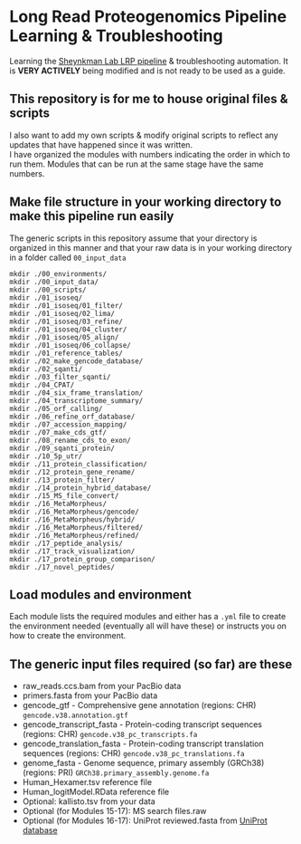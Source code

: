 # Long Read Proteogenomics Pipeline Learning & Troubleshooting
Learning the [Sheynkman Lab LRP pipeline](https://github.com/sheynkman-lab/Long-Read-Proteogenomics) &amp; troubleshooting automation. It is **VERY ACTIVELY** being modified and is not ready to be used as a guide. 

## This repository is for me to house original files & scripts
I also want to add my own scripts & modify original scripts to reflect any updates that have happened since it was written. <br />
I have organized the modules with numbers indicating the order in which to run them. Modules that can be run at the same stage have the same numbers.

## Make file structure in your working directory to make this pipeline run easily 
The generic scripts in this repository assume that your directory is organized in this manner and that your raw data is in your working directory in a folder called `00_input_data`
```
mkdir ./00_environments/
mkdir ./00_input_data/
mkdir ./00_scripts/
mkdir ./01_isoseq/
mkdir ./01_isoseq/01_filter/
mkdir ./01_isoseq/02_lima/
mkdir ./01_isoseq/03_refine/
mkdir ./01_isoseq/04_cluster/
mkdir ./01_isoseq/05_align/
mkdir ./01_isoseq/06_collapse/
mkdir ./01_reference_tables/
mkdir ./02_make_gencode_database/
mkdir ./02_sqanti/
mkdir ./03_filter_sqanti/
mkdir ./04_CPAT/
mkdir ./04_six_frame_translation/
mkdir ./04_transcriptome_summary/
mkdir ./05_orf_calling/
mkdir ./06_refine_orf_database/
mkdir ./07_accession_mapping/
mkdir ./07_make_cds_gtf/
mkdir ./08_rename_cds_to_exon/
mkdir ./09_sqanti_protein/
mkdir ./10_5p_utr/
mkdir ./11_protein_classification/
mkdir ./12_protein_gene_rename/
mkdir ./13_protein_filter/
mkdir ./14_protein_hybrid_database/
mkdir ./15_MS_file_convert/
mkdir ./16_MetaMorpheus/
mkdir ./16_MetaMorpheus/gencode/
mkdir ./16_MetaMorpheus/hybrid/
mkdir ./16_MetaMorpheus/filtered/
mkdir ./16_MetaMorpheus/refined/
mkdir ./17_peptide_analysis/
mkdir ./17_track_visualization/
mkdir ./17_protein_group_comparison/
mkdir ./17_novel_peptides/
```

## Load modules and environment
Each module lists the required modules and either has a `.yml` file to create the environment needed (eventually all will have these) or instructs you on how to create the environment.

## The generic input files required (so far) are these <br />
- raw_reads.ccs.bam from your PacBio data <br /> 
- primers.fasta from your PacBio data <br />
- gencode_gtf - Comprehensive gene annotation (regions: CHR) `gencode.v38.annotation.gtf` <br />
- gencode_transcript_fasta - Protein-coding transcript sequences (regions: CHR) `gencode.v38_pc_transcripts.fa` <br />
- gencode_translation_fasta - Protein-coding transcript translation sequences (regions: CHR) `gencode.v38_pc_translations.fa` <br />
- genome_fasta - Genome sequence, primary assembly (GRCh38) (regions: PRI) `GRCh38.primary_assembly.genome.fa` <br />
- Human_Hexamer.tsv reference file <br />
- Human_logitModel.RData reference file <br />
- Optional: kallisto.tsv from your data <br />
- Optional (for Modules 15-17): MS search files.raw <br />
- Optional (for Modules 16-17): UniProt reviewed.fasta from [UniProt database](https://www.uniprot.org/help/downloads) <br />
